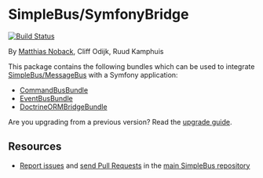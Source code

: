 # SimpleBus/SymfonyBridge

[![Build Status](https://travis-ci.org/SimpleBus/SymfonyBridge.svg?branch=master)](https://travis-ci.org/SimpleBus/SymfonyBridge)

By [Matthias Noback](http://php-and-symfony.matthiasnoback.nl/), Cliff Odijk, Ruud Kamphuis

This package contains the following bundles which can be used to integrate
[SimpleBus/MessageBus](https://github.com/SimpleBus/MessageBus) with a Symfony application:

- [CommandBusBundle](http://simplebus.github.io/SymfonyBridge/doc/command_bus_bundle.html)
- [EventBusBundle](http://simplebus.github.io/SymfonyBridge/doc/event_bus_bundle.html)
- [DoctrineORMBridgeBundle](http://simplebus.github.io/SymfonyBridge/doc/doctrine_orm_bridge_bundle.html)

Are you upgrading from a previous version? Read the [upgrade
guide](http://simplebus.github.io/SymfonyBridge/doc/upgrade_guide.html).

Resources
---------

  * [Report issues](https://github.com/SimpleBus/SimpleBus/issues) and
    [send Pull Requests](https://github.com/SimpleBus/SimpleBus/pulls)
    in the [main SimpleBus repository](https://github.com/SimpleBus/SimpleBus)
